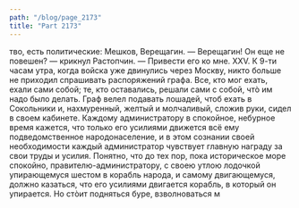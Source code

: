```yaml
---
path: "/blog/page_2173"
title: "Part 2173"
---
```


тво, есть политические: Мешков, Верещагин.
— Верещагин! Он еще не повешен? — крикнул Растопчин. — Привести его ко мне.
XXV.
К 9-ти часам утра, когда войска уже двинулись через Москву, никто больше не приходил спрашивать распоряжений графа. Все, кто мог ехать, ехали сами собой; те, кто оставались, решали сами с собой, чтò им надо было делать.
Граф велел подавать лошадей, чтоб ехать в Сокольники и, нахмуренный, желтый и молчаливый, сложив руки, сидел в своем кабинете.
Каждому администратору в спокойное, небурное время кажется, что только его усилиями движется всё ему подведомственное народонаселение, и в этом сознании своей необходимости каждый администратор чувствует главную награду за свои труды и усилия. Понятно, что до тех пор, пока историческое море спокойно, правителю-администратору, с своею утлою лодочкой упирающемуся шестом в корабль народа, и самому двигающемуся, должно казаться, что его усилиями двигается корабль, в который он упирается. Но стòит подняться буре, взволноваться м
